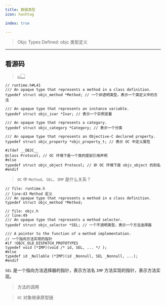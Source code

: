 ```yaml
---
title: 数据类型
icon: hashtag

index: true

---
```


> Objc Types Defined: objc 类型定义

<!-- more -->

[runtime.h#L41]: https://github.com/apple-oss-distributions/objc4/blob/objc4-876/runtime/runtime.h#L41

------

## 看源码
  > [👉🏻][runtime.h#L41]

```objc
// runtime.h#L41
/// An opaque type that represents a method in a class definition.
typedef struct objc_method *Method; // 一个非透明类型，表示一个类定义中的方法

/// An opaque type that represents an instance variable.
typedef struct objc_ivar *Ivar; // 表示一个实例变量

/// An opaque type that represents a category.
typedef struct objc_category *Category; // 表示一个分类

/// An opaque type that represents an Objective-C declared property.
typedef struct objc_property *objc_property_t; // 表示 OC 中定义属性

#ifdef __OBJC__ 
@class Protocol; // OC 环境下是一个类的提前引用声明
#else 
typedef struct objc_object Protocol; // 非 OC 环境下是 objc_object 的别名
#endif
```


> `OC` 中 `Method`、`SEL`、`IMP` 是什么关系？

```objc
// file: runtime.h
// line:43 Method 定义
/// An opaque type that represents a method in a class definition.
typedef struct objc_method *Method;
```

```objc
// file: objc.h
// line:49 
/// An opaque type that represents a method selector.
typedef struct objc_selector *SEL; // 一个不透明类型，表示一个方法选择器

/// A pointer to the function of a method implementation. 
// 一个指向方法实现的指针
#if !OBJC_OLD_DISPATCH_PROTOTYPES
typedef void (*IMP)(void /* id, SEL, ... */ ); 
#else
typedef id _Nullable (*IMP)(id _Nonnull, SEL _Nonnull, ...); 
#endif
```

  `SEL` 是一个指向方法选择器的指针，表示方法名
  `IMP` 方法实现的指针，表示方法实现。

> 方法的调用


> `OC` 对象继承原型链


